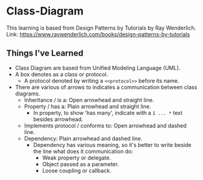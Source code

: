 # Class-Diagram

This learning is based from Design Patterns by Tutorials by Ray Wenderlich. 
Link: https://www.raywenderlich.com/books/design-patterns-by-tutorials

## Things I've Learned

* Class Diagram are based from Unified Modeling Language (UML).
* A box denotes as a class or protocol.
  * A protocol denoted by writing a `<<protocol>>` before its name.
* There are various of arrows to indicates a communication between class diagrams.
  * Inheritance / is a: Open arrowhead and straight line.
  * Property / has a: Plain arrowhead and straight line.
    * In property, to show 'has many', indicate with a `1 ... *` text besides arrowhead.
  * Implements protocol / conforms to: Open arrowhead and dashed line.
  * Dependency: Plain arrowhead and dashed line.
    * Dependency has various meaning, so it's better to write beside the line what does it communication do:
      * Weak property or delegate.
      * Object passed as a parameter.
      * Loose coupling or callback.
